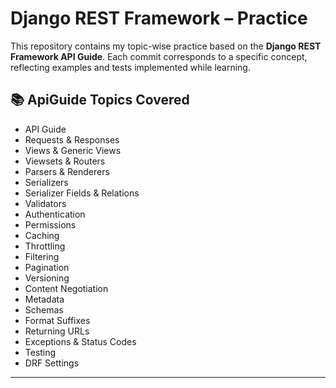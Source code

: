 ﻿# Django REST Framework – Practice

This repository contains my topic-wise practice based on the **Django REST Framework API Guide**. Each commit corresponds to a specific concept, reflecting examples and tests implemented while learning.

## 📚 ApiGuide Topics Covered

- API Guide  
- Requests & Responses  
- Views & Generic Views  
- Viewsets & Routers  
- Parsers & Renderers  
- Serializers  
- Serializer Fields & Relations  
- Validators  
- Authentication  
- Permissions  
- Caching  
- Throttling  
- Filtering  
- Pagination  
- Versioning  
- Content Negotiation  
- Metadata  
- Schemas  
- Format Suffixes  
- Returning URLs  
- Exceptions & Status Codes  
- Testing  
- DRF Settings

---

<!-- This repo serves as a personal reference for me on understanding Django REST Framework’s features in depth. -->

